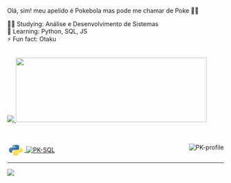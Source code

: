 
Olá, sim! meu apelido é Pokebola mas pode me chamar de Poke 🤙🏼  

👨‍🎓 Studying: Análise e Desenvolvimento de Sistemas <br>
🌱 Learning: Python, SQL, JS <br>
⚡ Fun fact: Otaku <br>



##

<div <br>

  <a href="https://github.com/Pokebola"> 
  <img height="150"  
       src="https://github-readme-stats.vercel.app/api?username=Pokebola&show_icons=falsee&theme=dracula&include_all_commits=true&count_private=true&hide_border=true"/>
  <img height="150"   width="444"
       src="https://github-readme-stats.vercel.app/api/top-langs/?username=Pokebola&layout=compact&langs_count=7&theme=dracula&hide_border=true"/>
</div>
  
##  
  <div style="display: inline_block"><br>
        <img align="center" alt="PK-Python" height="30" width="40" src="https://raw.githubusercontent.com/devicons/devicon/master/icons/python/python-original.svg">
        <img align="center" alt="PK-SQL"    height="30" width="40" src="https://img.icons8.com/color/144/000000/microsoft-sql-server.png"/> 
        <img align="right" alt="PK-profile" src="https://cdn.discordapp.com/attachments/795358919417397249/825430589581688872/hi.gif">
</div>
  
<hr></hr>
  
  <div> 
 
<a href="https://www.linkedin.com/in/diego-braga-7632a69b" target="_blank"><img src="https://img.shields.io/badge/-LinkedIn-%230077B5?style=for-the-badge&logo=linkedin&logoColor=white" target="_blank"></a> 
 
 
</div>
